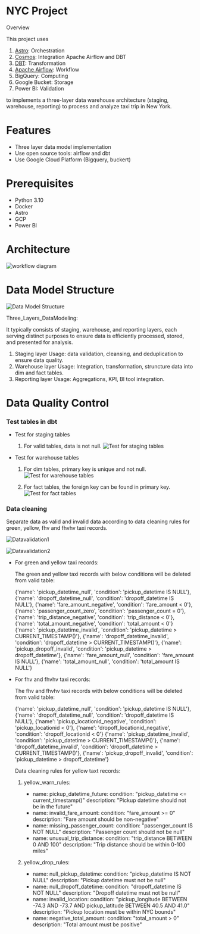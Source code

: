 NYC Project
========

Overview


This project uses 

1. [Astro](https://www.astronomer.io/dg/signup-airflow/?utm_term=astro%20airflow&utm_campaign=brand-ft-global&utm_source=adwords&utm_medium=ppc&hsa_acc=4274135664&hsa_cam=21865965766&hsa_grp=169329542829&hsa_ad=743940119888&hsa_src=g&hsa_tgt=kwd-1777215821248&hsa_kw=astro%20airflow&hsa_mt=p&hsa_net=adwords&hsa_ver=3&gad_source=1&gad_campaignid=21865965766&gbraid=0AAAAADP7Y9h6CsvefFMH8xTG9Q-_USBQ8&gclid=Cj0KCQjwoZbBBhDCARIsAOqMEZUoRqNGZytzbavrQZdXT9hYyecnTyi5p1hJg3NOWR7pZm2bxNfPb_YaAoMIEALw_wcB): Orchestration 
2. [Cosmos](https://www.astronomer.io/cosmos/): Integration Apache Airflow and DBT 
3. [DBT](https://www.getdbt.com/product/what-is-dbt): Transformation
4. [Apache Airflow](https://airflow.apache.org/): Workflow
5. BigQuery: Computing
6. Google Bucket: Storage
7. Power BI: Validation 

to implements a three-layer data warehouse architecture (staging, warehouse, reporting) to process and analyze taxi trip in New York. 



Features
================
- Three layer data model implementation 
- Use open source tools: airflow and dbt 
- Use Google Cloud Platform (Bigquery, buckert)


Prerequisites
================ 
- Python 3.10 
- Docker 
- Astro 
- GCP 
- Power BI


Architecture 
================
![workflow diagram](https://github.com/GloriaTT502a/nyc_project/blob/img/img/workflow.png)



Data Model Structure
===========================
![Data Model Structure](https://github.com/GloriaTT502a/nyc_project/blob/img/img/Three_Layers_DataModeling.png)

Three_Layers_DataModeling: 

It typically consists of staging, warehouse, and reporting layers, each serving distinct purposes to ensure data is efficiently processed, stored, and presented for analysis. 

1. Staging layer 
    Usage: data validation, cleansing, and deduplication to ensure data quality. 
2. Warehouse layer
    Usage: Integration, transformation, struncture data into dim and fact tables. 
3. Reporting layer 
    Usage: Aggregations, KPI, BI tool integration. 


Data Quality Control 
=========================== 

### Test tables in dbt 
  - Test for staging tables 
    
    1) For valid tables, data is not null. 
      ![Test for staging tables](https://github.com/GloriaTT502a/nyc_project/blob/img/img/Test_staging_table.png)

  - Test for warehouse tables 
      
    1) For dim tables, primary key is unique and not null. 
      ![Test for warehouse tables](https://github.com/GloriaTT502a/nyc_project/blob/img/img/Test_dim_table.png)

      
    2) For fact tables, the foreign key can be found in primary key. 
      ![Test for fact tables](https://github.com/GloriaTT502a/nyc_project/blob/img/img/Test_fact_table.png)

### Data cleaning 
    
Separate data as valid and invalid data according to data cleaning rules for green, yellow, fhv and fhvhv taxi records. 

![Datavalidation1](https://github.com/GloriaTT502a/nyc_project/blob/img/img/Datavalidationgreen.png)

![Datavalidation2](https://github.com/GloriaTT502a/nyc_project/blob/img/img/Datavalidationfhv.png)

- For green and yellow taxi records: 
  
  The green and yellow taxi records with below conditions will be deleted from valid table: 

    {'name': 'pickup_datetime_null', 'condition': 'pickup_datetime IS NULL'},
    {'name': 'dropoff_datetime_null', 'condition': 'dropoff_datetime IS NULL'},
    {'name': 'fare_amount_negative', 'condition': 'fare_amount < 0'},
    {'name': 'passenger_count_zero', 'condition': 'passenger_count = 0'},
    {'name': 'trip_distance_negative', 'condition': 'trip_distance < 0'},
    {'name': 'total_amount_negative', 'condition': 'total_amount < 0'}
    {'name': 'pickup_datetime_invalid', 'condition': 'pickup_datetime > CURRENT_TIMESTAMP()'},
    {'name': 'dropoff_datetime_invalid', 'condition': 'dropoff_datetime > CURRENT_TIMESTAMP()'},
    {'name': 'pickup_dropoff_invalid', 'condition': 'pickup_datetime > dropoff_datetime'},
    {'name': 'fare_amount_null', 'condition': 'fare_amount IS NULL'},
    {'name': 'total_amount_null', 'condition': 'total_amount IS NULL'}    
    
- For fhv and fhvhv taxi records: 
  
  The fhv and fhvhv taxi records with below conditions will be deleted from valid table:  

    {'name': 'pickup_datetime_null', 'condition': 'pickup_datetime IS NULL'},
    {'name': 'dropoff_datetime_null', 'condition': 'dropoff_datetime IS NULL'},
    {'name': 'pickup_locationid_negative', 'condition': 'pickup_locationid < 0'},
    {'name': 'dropoff_locationid_negative', 'condition': 'dropoff_locationid < 0'} 
    {'name': 'pickup_datetime_invalid', 'condition': 'pickup_datetime > CURRENT_TIMESTAMP()'},
    {'name': 'dropoff_datetime_invalid', 'condition': 'dropoff_datetime > CURRENT_TIMESTAMP()'},
    {'name': 'pickup_dropoff_invalid', 'condition': 'pickup_datetime > dropoff_datetime'} 







    Data cleaning rules for yellow taxt records: 

    1) yellow_warn_rules:
        - name: pickup_datetime_future:
          condition: "pickup_datetime <= current_timestamp()"
          description: "Pickup datetime should not be in the future"
        - name: invalid_fare_amount:
          condition: "fare_amount >= 0"
          description: "Fare amount should be non-negative"
        - name: missing_passenger_count:
          condition: "passenger_count IS NOT NULL"
          description: "Passenger count should not be null"
        - name: unusual_trip_distance:
          condition: "trip_distance BETWEEN 0 AND 100"
          description: "Trip distance should be within 0-100 miles"

    2) yellow_drop_rules:
        - name: null_pickup_datetime:
          condition: "pickup_datetime IS NOT NULL"
          description: "Pickup datetime must not be null"
        - name: null_dropoff_datetime:
          condition: "dropoff_datetime IS NOT NULL"
          description: "Dropoff datetime must not be null"
        - name: invalid_location:
          condition: "pickup_longitude BETWEEN -74.3 AND -73.7 AND pickup_latitude BETWEEN 40.5 AND 41.0"
          description: "Pickup location must be within NYC bounds"
        - name: negative_total_amount:
          condition: "total_amount > 0"
          description: "Total amount must be positive"

          